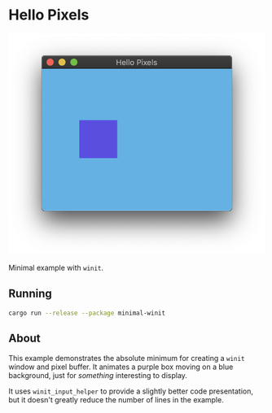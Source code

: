# Hello Pixels

![Hello Pixels](../../img/minimal-winit.png)

Minimal example with `winit`.

## Running

```bash
cargo run --release --package minimal-winit
```

## About

This example demonstrates the absolute minimum for creating a `winit` window and pixel buffer. It animates a purple box moving on a blue background, just for _something_ interesting to display.

It uses `winit_input_helper` to provide a slightly better code presentation, but it doesn't greatly reduce the number of lines in the example.
